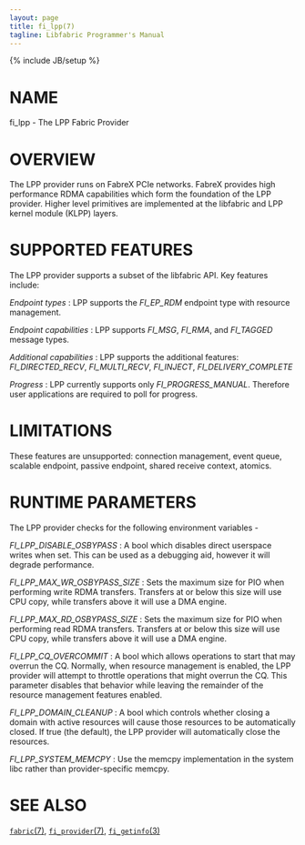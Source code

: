 ```yaml
---
layout: page
title: fi_lpp(7)
tagline: Libfabric Programmer's Manual
---
```

{% include JB/setup %}

# NAME

fi_lpp \- The LPP Fabric Provider

# OVERVIEW

The LPP provider runs on FabreX PCIe networks. FabreX provides high performance
RDMA capabilities which form the foundation of the LPP provider. Higher level
primitives are implemented at the libfabric and LPP kernel module (KLPP)
layers.

# SUPPORTED FEATURES

The LPP provider supports a subset of the libfabric API.
Key features include:

*Endpoint types*
: LPP supports the *FI_EP_RDM* endpoint type with resource management.

*Endpoint capabilities*
: LPP supports *FI_MSG*, *FI_RMA*, and *FI_TAGGED* message types.

*Additional capabilities*
: LPP supports the additional features: *FI_DIRECTED_RECV*, *FI_MULTI_RECV*,
*FI_INJECT*, *FI_DELIVERY_COMPLETE*

*Progress*
: LPP currently supports only *FI_PROGRESS_MANUAL*. Therefore user applications
  are required to poll for progress.

# LIMITATIONS

These features are unsupported: connection management, event queue, scalable
endpoint, passive endpoint, shared receive context, atomics.

# RUNTIME PARAMETERS

The LPP provider checks for the following environment variables -

*FI_LPP_DISABLE_OSBYPASS*
: A bool which disables direct userspace writes when set. This can be used as
  a debugging aid, however it will degrade performance.

*FI_LPP_MAX_WR_OSBYPASS_SIZE*
: Sets the maximum size for PIO when performing write RDMA transfers. Transfers
  at or below this size will use CPU copy, while transfers above it will use
  a DMA engine.

*FI_LPP_MAX_RD_OSBYPASS_SIZE*
: Sets the maximum size for PIO when performing read RDMA transfers. Transfers
  at or below this size will use CPU copy, while transfers above it will use
  a DMA engine.

*FI_LPP_CQ_OVERCOMMIT*
: A bool which allows operations to start that may overrun the CQ. Normally,
  when resource management is enabled, the LPP provider will attempt to throttle
  operations that might overrun the CQ. This parameter disables that behavior
  while leaving the remainder of the resource management features enabled.

*FI_LPP_DOMAIN_CLEANUP*
: A bool which controls whether closing a domain with active resources will
  cause those resources to be automatically closed. If true (the default), the
  LPP provider will automatically close the resources.

*FI_LPP_SYSTEM_MEMCPY*
: Use the memcpy implementation in the system libc rather than provider-specific
  memcpy.

# SEE ALSO

[`fabric`(7)](fabric.7.html),
[`fi_provider`(7)](fi_provider.7.html),
[`fi_getinfo`(3)](fi_getinfo.3.html)
